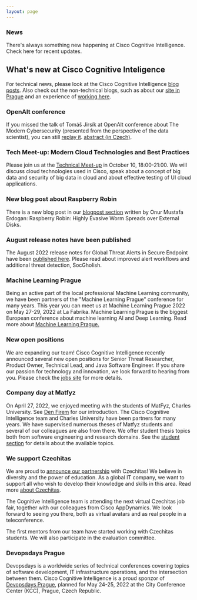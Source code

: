 ```yaml
---
layout: page
---
```


<script>
    import Banner from '../lib/Banner.svelte';
    import Section from '../lib/Section.svelte';
</script>

<Banner img="img/banner-news.jpg">

### News

There's always something new happening at Cisco Cognitive Intelligence.
Check here for recent updates. 

</Banner>

<Section>

# What's new at Cisco Cognitive Inteligence

For technical news, please look at the Cisco Cognitive Intelligence [blog posts](https://blogs.cisco.com/tag/cognitive-intelligence). Also check out the non-technical blogs, such as about our [site in Prague](https://blogs.cisco.com/wearecisco/getting-to-know-cisco-prague) and an experience of [working here](https://blogs.cisco.com/wearecisco/how-cisco-boosted-my-confidence).

### OpenAlt conference
If you missed the talk of Tomáš Jirsík at OpenAlt conference about The Modern Cybersecurity (presented from the perspective of the data scientist), you can still [replay it](https://youtu.be/u2nKV4l6jqU?t=12073).
[abstract (in Czech)](https://www.openalt.cz/2022/program_detail.php#event_40).

### Tech Meet-up: Modern Cloud Technologies and Best Practices
Please join us at the [Technical Meet-up](https://www.czechitas.cz/kurzy/tech-meetup-moderni-cloudove-technologie-a-best-practices-modern-cloud-technologies-and-best-practices) in October 10, 18:00-21:00.  We will discuss cloud technologies used in Cisco, speak about a concept of big data and security of big data in cloud and about effective testing of UI cloud applications.

### New blog post about Raspberry Robin
There is a new blog post in our [blogpost section](https://blogs.cisco.com/tag/cognitive-intelligence) written by Onur Mustafa Erdogan: Raspberry Robin: Highly Evasive Worm Spreads over External Disks.

### August release notes have been published
The August 2022 release notes for Global Threat Alerts in Secure Endpoint have been 
[published here](https://www.cisco.com/c/en/us/td/docs/security/amp/endpoints/global-threat-alerts-in-secure-endpoint/m_aug-2022.html). Please read about improved alert workflows and additional threat detection, SocGholish.

### Machine Learning Prague
Being an active part of the local professional Machine Learning community, we have been partners of the "Machine Learning Prague" conference for many years. This year you can meet us at Machine Learning Prague 2022 on May 27-29, 2022 at La Fabrika. Machine Learning Prague is the biggest European conference about machine learning AI and Deep Learning. Read more about 
[Machine Learning Prague.](https://www.mlprague.com/#partners)

### New open positions
We are expanding our team! Cisco Cognitive Intelligence recently announced several new open positions for Senior Threat Researcher, Product Owner, Technical Lead, and Java Software Engineer. If you share our passion for technology and innovation, we look forward to hearing from you. 
Please check the [jobs site](https://jobs.cisco.com/jobs/SearchJobs/cognitiveintelligence) for more details.

### Company day at Matfyz
On April 27, 2022, we enjoyed meeting with the students of MatFyz, Charles University. See [Den Firem](https://dnyfirem.matfyz.cz/katalog) for our introduction. The Cisco Cognitive Intelligence team and Charles University have been partners for many years. We have supervised numerous theses of Matfyz students and several of our colleagues are also from there. We offer student thesis topics both from software engineering and research domains. See the [student section](https://cognitive-intelligence.github.io/cognitive-web/#/students) for details about the available topics.

### We support Czechitas
We are proud to [announce our partnership](https://www.cisco.com/c/cs_cz/training-events/appdynamics/support-czechitas.html) with Czechitas! We believe in diversity and the power of education. As a global IT company, we want to support all who wish to develop their knowledge and skills in this area. Read more [about Czechitas](https://www.czechitas.cz/en/about-czechitas).

The Cognitive Intelligence team is attending the next virtual Czechitas job fair, together with our colleagues from Cisco AppDynamics. We look forward to seeing you there, both as virtual avatars and as real people in a teleconference.

The first mentors from our team have started working with Czechitas students. We will also participate in the evaluation committee.

### Devopsdays Prague
Devopsdays is a worldwide series of technical conferences covering topics of software development, IT infrastructure operations, and the intersection between them. Cisco Cognitive Intelligence is a proud sponzor of [Devopsdays Prague](https://devopsdays.org/events/2022-prague/welcome/), planned for May 24-25, 2022 at the City Conference Center (KCC), Prague, Czech Republic.


</Section>
